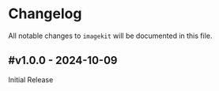 # Changelog

All notable changes to `imagekit` will be documented in this file.

## #v1.0.0 - 2024-10-09

Initial Release

